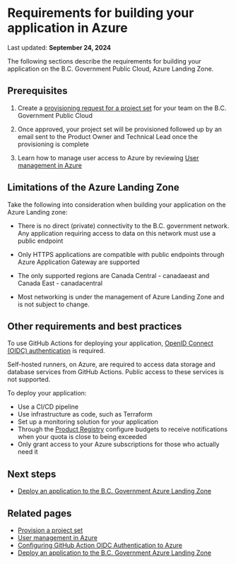 # Requirements for building your application in Azure

Last updated: **September 24, 2024**

The following sections describe the requirements for building your application on the B.C. Government Public Cloud, Azure Landing Zone.

## Prerequisites

1. Create a [provisioning request for a project set](../../get-started/provision-a-project-set.md) for your team on the B.C. Government Public Cloud

2. Once approved, your project set will be provisioned followed up by an email sent to the Product Owner and Technical Lead once the provisioning is complete

3. Learn how to manage user access to Azure by reviewing [User management in Azure](user-management.md)

## Limitations of the Azure Landing Zone

Take the following into consideration when building your application on the Azure Landing zone:

* There is no direct (private) connectivity to the B.C. government network. Any application requiring access to data on this network must use a public endpoint

* Only HTTPS applications are compatible with public endpoints through Azure Application Gateway are supported

* The only supported regions are Canada Central - canadaeast and Canada East - canadacentral

* Most networking is under the management of Azure Landing Zone and is not subject to change.

## Other requirements and best practices

To use GitHub Actions for deploying your application, [OpenID Connect (OIDC) authentication](deploy-an-app-to-the-azure-landing-zone.md#configuring-github-action-oidc-authentication-to-azure) is required.

Self-hosted runners, on Azure, are required to access data storage and database services from GitHub Actions. Public access to these services is not supported.

To deploy your application:

* Use a CI/CD pipeline
* Use infrastructure as code, such as Terraform
* Set up a monitoring solution for your application
* Through the [Product Registry](https://registry.developer.gov.bc.ca/login) configure budgets to receive notifications when your quota is close to being exceeded
* Only grant access to your Azure subscriptions for those who actually need it

## Next steps

* [Deploy an application to the B.C. Government Azure Landing Zone](deploy-an-app-to-the-azure-landing-zone.md)

## Related pages

* [Provision a project set](../../get-started/provision-a-project-set.md)
* [User management in Azure](user-management.md)
* [Configuring GitHub Action OIDC Authentication to Azure](deploy-an-app-to-the-azure-landing-zone.md#configuring-github-action-oidc-authentication-to-azure)
* [Deploy an application to the B.C. Government Azure Landing Zone](deploy-an-app-to-the-azure-landing-zone.md)
